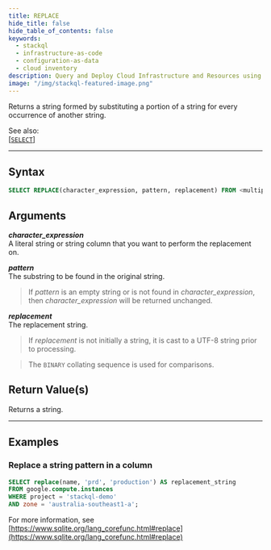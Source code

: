 ```yaml
---
title: REPLACE
hide_title: false
hide_table_of_contents: false
keywords:
  - stackql
  - infrastructure-as-code
  - configuration-as-data
  - cloud inventory
description: Query and Deploy Cloud Infrastructure and Resources using SQL
image: "/img/stackql-featured-image.png"
---
```

Returns a string formed by substituting a portion of a string for every occurrence of another string.

See also:  
[[` SELECT `]](/docs/language-spec/select) 

* * * 

## Syntax

```sql
SELECT REPLACE(character_expression, pattern, replacement) FROM <multipartIdentifier>;
```

## Arguments

__*character_expression*__  
A literal string or string column that you want to perform the replacement on.

__*pattern*__  
The substring to be found in the original string.

> If *pattern* is an empty string or is not found in *character_expression*, then *character_expression* will be returned unchanged. 

__*replacement*__  
The replacement string.

> If *replacement* is not initially a string, it is cast to a UTF-8 string prior to processing.

> The `BINARY` collating sequence is used for comparisons.

## Return Value(s)
Returns a string.

* * *

## Examples

### Replace a string pattern in a column

```sql
SELECT replace(name, 'prd', 'production') AS replacement_string
FROM google.compute.instances 
WHERE project = 'stackql-demo' 
AND zone = 'australia-southeast1-a';
```

For more information, see [https://www.sqlite.org/lang_corefunc.html#replace](https://www.sqlite.org/lang_corefunc.html#replace)